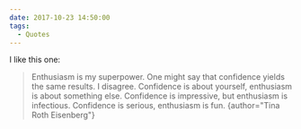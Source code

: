 ```yaml
---
date: 2017-10-23 14:50:00
tags:
  - Quotes
---
```


I like this one:

> Enthusiasm is my superpower. One might say that confidence yields the same results. I disagree. Confidence is about yourself, enthusiasm is about something else. Confidence is impressive, but enthusiasm is infectious. Confidence is serious, enthusiasm is fun.
{author="Tina Roth Eisenberg"}
